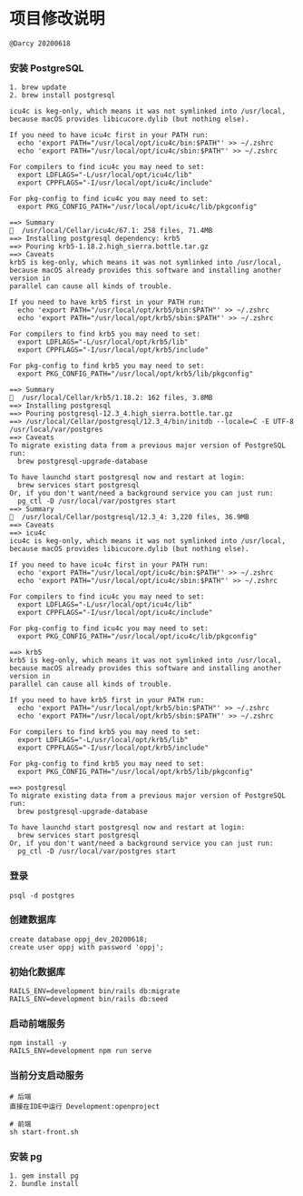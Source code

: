 # 项目修改说明

    @Darcy 20200618
    
### 安装 PostgreSQL

    1. brew update 
    2. brew install postgresql 
    
    icu4c is keg-only, which means it was not symlinked into /usr/local,
    because macOS provides libicucore.dylib (but nothing else).
    
    If you need to have icu4c first in your PATH run:
      echo 'export PATH="/usr/local/opt/icu4c/bin:$PATH"' >> ~/.zshrc
      echo 'export PATH="/usr/local/opt/icu4c/sbin:$PATH"' >> ~/.zshrc
    
    For compilers to find icu4c you may need to set:
      export LDFLAGS="-L/usr/local/opt/icu4c/lib"
      export CPPFLAGS="-I/usr/local/opt/icu4c/include"
    
    For pkg-config to find icu4c you may need to set:
      export PKG_CONFIG_PATH="/usr/local/opt/icu4c/lib/pkgconfig"
    
    ==> Summary
    🍺  /usr/local/Cellar/icu4c/67.1: 258 files, 71.4MB
    ==> Installing postgresql dependency: krb5
    ==> Pouring krb5-1.18.2.high_sierra.bottle.tar.gz
    ==> Caveats
    krb5 is keg-only, which means it was not symlinked into /usr/local,
    because macOS already provides this software and installing another version in
    parallel can cause all kinds of trouble.
    
    If you need to have krb5 first in your PATH run:
      echo 'export PATH="/usr/local/opt/krb5/bin:$PATH"' >> ~/.zshrc
      echo 'export PATH="/usr/local/opt/krb5/sbin:$PATH"' >> ~/.zshrc
    
    For compilers to find krb5 you may need to set:
      export LDFLAGS="-L/usr/local/opt/krb5/lib"
      export CPPFLAGS="-I/usr/local/opt/krb5/include"
    
    For pkg-config to find krb5 you may need to set:
      export PKG_CONFIG_PATH="/usr/local/opt/krb5/lib/pkgconfig"
    
    ==> Summary
    🍺  /usr/local/Cellar/krb5/1.18.2: 162 files, 3.8MB
    ==> Installing postgresql
    ==> Pouring postgresql-12.3_4.high_sierra.bottle.tar.gz
    ==> /usr/local/Cellar/postgresql/12.3_4/bin/initdb --locale=C -E UTF-8 /usr/local/var/postgres
    ==> Caveats
    To migrate existing data from a previous major version of PostgreSQL run:
      brew postgresql-upgrade-database
    
    To have launchd start postgresql now and restart at login:
      brew services start postgresql
    Or, if you don't want/need a background service you can just run:
      pg_ctl -D /usr/local/var/postgres start
    ==> Summary
    🍺  /usr/local/Cellar/postgresql/12.3_4: 3,220 files, 36.9MB
    ==> Caveats
    ==> icu4c
    icu4c is keg-only, which means it was not symlinked into /usr/local,
    because macOS provides libicucore.dylib (but nothing else).
    
    If you need to have icu4c first in your PATH run:
      echo 'export PATH="/usr/local/opt/icu4c/bin:$PATH"' >> ~/.zshrc
      echo 'export PATH="/usr/local/opt/icu4c/sbin:$PATH"' >> ~/.zshrc
    
    For compilers to find icu4c you may need to set:
      export LDFLAGS="-L/usr/local/opt/icu4c/lib"
      export CPPFLAGS="-I/usr/local/opt/icu4c/include"
    
    For pkg-config to find icu4c you may need to set:
      export PKG_CONFIG_PATH="/usr/local/opt/icu4c/lib/pkgconfig"
    
    ==> krb5
    krb5 is keg-only, which means it was not symlinked into /usr/local,
    because macOS already provides this software and installing another version in
    parallel can cause all kinds of trouble.
    
    If you need to have krb5 first in your PATH run:
      echo 'export PATH="/usr/local/opt/krb5/bin:$PATH"' >> ~/.zshrc
      echo 'export PATH="/usr/local/opt/krb5/sbin:$PATH"' >> ~/.zshrc
    
    For compilers to find krb5 you may need to set:
      export LDFLAGS="-L/usr/local/opt/krb5/lib"
      export CPPFLAGS="-I/usr/local/opt/krb5/include"
    
    For pkg-config to find krb5 you may need to set:
      export PKG_CONFIG_PATH="/usr/local/opt/krb5/lib/pkgconfig"
    
    ==> postgresql
    To migrate existing data from a previous major version of PostgreSQL run:
      brew postgresql-upgrade-database
    
    To have launchd start postgresql now and restart at login:
      brew services start postgresql
    Or, if you don't want/need a background service you can just run:
      pg_ctl -D /usr/local/var/postgres start

### 登录 
    psql -d postgres
    
### 创建数据库
    
    create database oppj_dev_20200618;
    create user oppj with password 'oppj';
    
### 初始化数据库

    RAILS_ENV=development bin/rails db:migrate
    RAILS_ENV=development bin/rails db:seed

    
### 启动前端服务

    npm install -y
    RAILS_ENV=development npm run serve
    
### 当前分支启动服务
    
    # 后端
    直接在IDE中运行 Development:openproject
    
    # 前端
    sh start-front.sh

### 安装 pg
    1. gem install pg 
    2. bundle install
    


